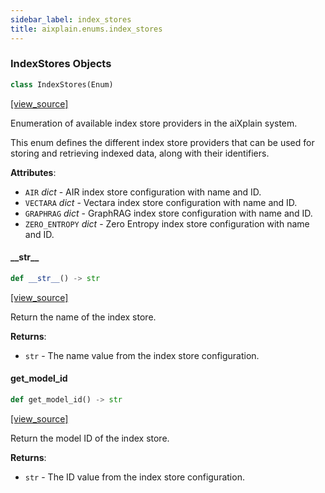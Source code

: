 ```yaml
---
sidebar_label: index_stores
title: aixplain.enums.index_stores
---
```


### IndexStores Objects

```python
class IndexStores(Enum)
```

[[view_source]](https://github.com/aixplain/aiXplain/blob/main/aixplain/enums/index_stores.py#L4)

Enumeration of available index store providers in the aiXplain system.

This enum defines the different index store providers that can be used for
storing and retrieving indexed data, along with their identifiers.

**Attributes**:

- `AIR` _dict_ - AIR index store configuration with name and ID.
- `VECTARA` _dict_ - Vectara index store configuration with name and ID.
- `GRAPHRAG` _dict_ - GraphRAG index store configuration with name and ID.
- `ZERO_ENTROPY` _dict_ - Zero Entropy index store configuration with name and ID.

#### \_\_str\_\_

```python
def __str__() -> str
```

[[view_source]](https://github.com/aixplain/aiXplain/blob/main/aixplain/enums/index_stores.py#L21)

Return the name of the index store.

**Returns**:

- `str` - The name value from the index store configuration.

#### get\_model\_id

```python
def get_model_id() -> str
```

[[view_source]](https://github.com/aixplain/aiXplain/blob/main/aixplain/enums/index_stores.py#L29)

Return the model ID of the index store.

**Returns**:

- `str` - The ID value from the index store configuration.

